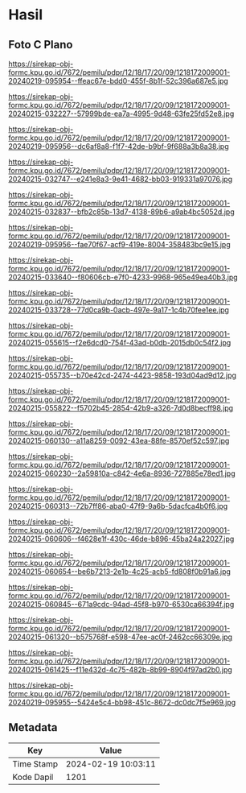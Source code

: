 # Hasil

## Foto C Plano

https://sirekap-obj-formc.kpu.go.id/7672/pemilu/pdpr/12/18/17/20/09/1218172009001-20240219-095954--ffeac67e-bdd0-455f-8b1f-52c396a687e5.jpg

https://sirekap-obj-formc.kpu.go.id/7672/pemilu/pdpr/12/18/17/20/09/1218172009001-20240215-032227--57999bde-ea7a-4995-9d48-63fe25fd52e8.jpg

https://sirekap-obj-formc.kpu.go.id/7672/pemilu/pdpr/12/18/17/20/09/1218172009001-20240219-095956--dc6af8a8-f1f7-42de-b9bf-9f688a3b8a38.jpg

https://sirekap-obj-formc.kpu.go.id/7672/pemilu/pdpr/12/18/17/20/09/1218172009001-20240215-032747--e241e8a3-9e41-4682-bb03-919331a97076.jpg

https://sirekap-obj-formc.kpu.go.id/7672/pemilu/pdpr/12/18/17/20/09/1218172009001-20240215-032837--bfb2c85b-13d7-4138-89b6-a9ab4bc5052d.jpg

https://sirekap-obj-formc.kpu.go.id/7672/pemilu/pdpr/12/18/17/20/09/1218172009001-20240219-095956--fae70f67-acf9-419e-8004-358483bc9e15.jpg

https://sirekap-obj-formc.kpu.go.id/7672/pemilu/pdpr/12/18/17/20/09/1218172009001-20240215-033640--f80606cb-e7f0-4233-9968-965e49ea40b3.jpg

https://sirekap-obj-formc.kpu.go.id/7672/pemilu/pdpr/12/18/17/20/09/1218172009001-20240215-033728--77d0ca9b-0acb-497e-9a17-1c4b70fee1ee.jpg

https://sirekap-obj-formc.kpu.go.id/7672/pemilu/pdpr/12/18/17/20/09/1218172009001-20240215-055615--f2e6dcd0-754f-43ad-b0db-2015db0c54f2.jpg

https://sirekap-obj-formc.kpu.go.id/7672/pemilu/pdpr/12/18/17/20/09/1218172009001-20240215-055735--b70e42cd-2474-4423-9858-193d04ad9d12.jpg

https://sirekap-obj-formc.kpu.go.id/7672/pemilu/pdpr/12/18/17/20/09/1218172009001-20240215-055822--f5702b45-2854-42b9-a326-7d0d8becff98.jpg

https://sirekap-obj-formc.kpu.go.id/7672/pemilu/pdpr/12/18/17/20/09/1218172009001-20240215-060130--a11a8259-0092-43ea-88fe-8570ef52c597.jpg

https://sirekap-obj-formc.kpu.go.id/7672/pemilu/pdpr/12/18/17/20/09/1218172009001-20240215-060230--2a59810a-c842-4e6a-8936-727885e78ed1.jpg

https://sirekap-obj-formc.kpu.go.id/7672/pemilu/pdpr/12/18/17/20/09/1218172009001-20240215-060313--72b7ff86-aba0-47f9-9a6b-5dacfca4b0f6.jpg

https://sirekap-obj-formc.kpu.go.id/7672/pemilu/pdpr/12/18/17/20/09/1218172009001-20240215-060606--f4628e1f-430c-46de-b896-45ba24a22027.jpg

https://sirekap-obj-formc.kpu.go.id/7672/pemilu/pdpr/12/18/17/20/09/1218172009001-20240215-060654--be6b7213-2e1b-4c25-acb5-fd808f0b91a6.jpg

https://sirekap-obj-formc.kpu.go.id/7672/pemilu/pdpr/12/18/17/20/09/1218172009001-20240215-060845--671a9cdc-94ad-45f8-b970-6530ca66394f.jpg

https://sirekap-obj-formc.kpu.go.id/7672/pemilu/pdpr/12/18/17/20/09/1218172009001-20240215-061320--b575768f-e598-47ee-ac0f-2462cc66309e.jpg

https://sirekap-obj-formc.kpu.go.id/7672/pemilu/pdpr/12/18/17/20/09/1218172009001-20240215-061425--f11e432d-4c75-482b-8b99-8904f97ad2b0.jpg

https://sirekap-obj-formc.kpu.go.id/7672/pemilu/pdpr/12/18/17/20/09/1218172009001-20240219-095955--5424e5c4-bb98-451c-8672-dc0dc7f5e969.jpg


## Metadata

| Key        | Value               |
| ---------- | ------------------- |
| Time Stamp | 2024-02-19 10:03:11 |
| Kode Dapil | 1201                |



